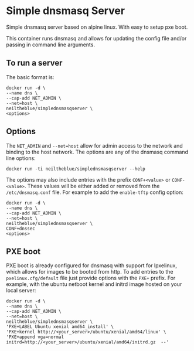 # Simple dnsmasq Server

Simple dnsmasq server based on alpine linux. With easy to setup pxe boot.

This container runs dnsmasq and allows for updating the config file and/or passing in command line arguments.

## To run a server

The basic format is:

```
docker run -d \
--name dns \
--cap-add NET_ADMIN \
--net=host \
neiltheblue/simplednsmasqserver \
<options>
```

## Options

The `NET_ADMIN` and `--net=host` allow for admin access to the network and binding to the host network. The options are any of the dnsmasq command line options:

```
docker run -ti neiltheblue/simplednsmasqserver --help
```

The options may also include entries with the prefix `CONF+<value>` or `CONF-<value>`. These values will be either added or removed from the `/etc/dnsmasq.conf` file. For example to add the `enable-tftp` config option:

```
docker run -d \
--name dns \
--cap-add NET_ADMIN \
--net=host \
neiltheblue/simplednsmasqserver \
CONF+dnssec
<options>
```

## PXE boot

PXE boot is already configured for dnsmasq with support for lpxelinux, which allows for images to be booted from http.
To add entries to the `pxelinux.cfg/default` file just provide options with the `PXE+` prefix.
For example, with the ubuntu netboot kernel and initrd image hosted on your local server:

```
docker run -d \
--name dns \
--cap-add NET_ADMIN \
--net=host \
neiltheblue/simplednsmasqserver \
'PXE+LABEL Ubuntu xenial amd64_install' \
'PXE+kernel http://<your_server>/ubuntu/xenial/amd64/linux' \
'PXE+append vga=normal initrd=http://<your_server>/ubuntu/xenial/amd64/initrd.gz  --' 

```

